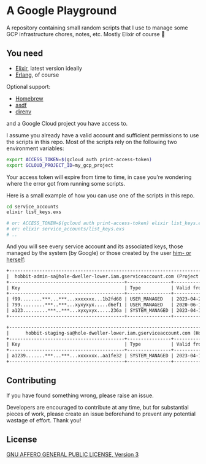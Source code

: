 # A Google Playground

A repository containing small random scripts that I use to manage some GCP infrastructure chores, notes, etc. Mostly Elixir of course 🍺

## You need

- [Elixir](https://elixir-lang.org), latest version ideally
- [Erlang](https://www.erlang.org/), of course

Optional support:

- [Homebrew](https://brew.sh)
- [asdf](https://asdf-vm.com/#/core-manage-asdf-vm?id=install-asdf-vm)
- [direnv](https://direnv.net)

and a Google Cloud project you have access to.

I assume you already have a valid account and sufficient permissions to use the scripts in this repo. Most of the scripts rely on the following two environment variables:

```sh
export ACCESS_TOKEN=$(gcloud auth print-access-token)
export GCLOUD_PROJECT_ID=my_gcp_project
```

Your access token will expire from time to time, in case you're wondering where the error got from running some scripts.

Here is a small example of how you can use one of the scripts in this repo.

```sh
cd service_accounts
elixir list_keys.exs

# or: ACCESS_TOKEN=$(gcloud auth print-access-token) elixir list_keys.exs, and skip some steps ;P
# or: elixir service_accounts/list_keys.exs
# ..
```

And you will see every service account and its associated keys, those managed by the system (by Google) or those created by the user [him- or herself](https://english.stackexchange.com/questions/79643/him-or-herself-v-himself-or-herself):

```txt
+---------------------------------------------------------------------------------------------------------+
|  hobbit-admin-sa@hole-dweller-lower.iam.gserviceaccount.com (Project Admin Pro Dweller Hobbit Account)  |
+------------------------------------------+----------------+----------------------+----------------------+
| Key                                      | Type           | Valid from           | Valid to             |
+------------------------------------------+----------------+----------------------+----------------------+
| f99........***...***...xxxxxxx...1b2fd68 | USER_MANAGED   | 2023-04-28T14:49:10Z | 9999-12-31T23:59:59Z |
| 799.........***..***...xyxyxyx.....d6ef1 | USER_MANAGED   | 2020-06-16T07:22:26Z | 9999-12-31T23:59:59Z |
| a123.........***..***...xyxyxyx.....236a | SYSTEM_MANAGED | 2023-04-18T17:59:09Z | 2023-05-04T17:59:09Z |
+------------------------------------------+----------------+----------------------+----------------------+

+---------------------------------------------------------------------------------------------------------+
|      hobbit-staging-sa@hole-dweller-lower.iam.gserviceaccount.com (Hobbit Staging Hole SA)              |
+------------------------------------------+----------------+----------------------+----------------------+
| Key                                      | Type           | Valid from           | Valid to             |
+------------------------------------------+----------------+----------------------+----------------------+
| a1239.......***...***...xxxxxxx..aa1fe32 | SYSTEM_MANAGED | 2023-04-18T17:37:44Z | 2023-05-04T17:37:44Z |
+------------------------------------------+----------------+----------------------+----------------------+
```

## Contributing

If you have found something wrong, please raise an issue.

Developers are encouraged to contribute at any time, but for substantial pieces of work, please create an issue beforehand to prevent any potential wastage of effort. Thank you!

## License

[GNU AFFERO GENERAL PUBLIC LICENSE, Version 3](LICENSE)
